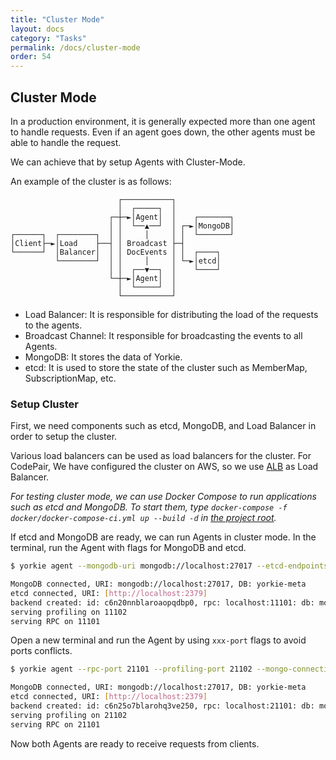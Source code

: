 ```yaml
---
title: "Cluster Mode"
layout: docs
category: "Tasks"
permalink: /docs/cluster-mode
order: 54
---
```


## Cluster Mode

In a production environment, it is generally expected more than one agent to handle requests. Even if an agent goes down, the other agents must be able to handle the request.

We can achieve that by setup Agents with Cluster-Mode.

An example of the cluster is as follows:

```
                        ┌───────────┐
                        │  ┌─────┐  │
                      ┌─┼─►│Agent│  │    ┌───────┐
                      │ │  └──▲──┘  │ ┌─►│MongoDB│
┌──────┐  ┌────────┐  │ │     │     │ │  └───────┘
│Client├─►│Load    ├──┤ │ Broadcast ├─┤
└──────┘  │Balancer│  │ │ DocEvents │ │  ┌────┐
          └────────┘  │ │     │     │ └─►│etcd│
                      │ │  ┌──▼──┐  │    └────┘
                      └─┼─►│Agent│  │
                        │  └─────┘  │
                        └───────────┘
```

- Load Balancer: It is responsible for distributing the load of the requests to the agents.
- Broadcast Channel: It responsible for broadcasting the events to all Agents.
- MongoDB: It stores the data of Yorkie.
- etcd: It is used to store the state of the cluster such as MemberMap, SubscriptionMap, etc.

### Setup Cluster

First, we need components such as etcd, MongoDB, and Load Balancer in order to setup the cluster.

Various load balancers can be used as load balancers for the cluster. For CodePair, We have configured the cluster on AWS, so we use [ALB](https://docs.aws.amazon.com/elasticloadbalancing/latest/application/introduction.html) as Load Balancer.

*For testing cluster mode, we can use Docker Compose to run applications such as etcd and MongoDB. To start them, type `docker-compose -f docker/docker-compose-ci.yml up --build -d` in [the project root](https://github.com/yorkie-team/yorkie).*

If etcd and MongoDB are ready, we can run Agents in cluster mode. In the terminal, run the Agent with flags for MongoDB and etcd.

```bash
$ yorkie agent --mongodb-uri mongodb://localhost:27017 --etcd-endpoints http://localhost:2379

MongoDB connected, URI: mongodb://localhost:27017, DB: yorkie-meta
etcd connected, URI: [http://localhost:2379]
backend created: id: c6n20nnblaroaopqdbp0, rpc: localhost:11101: db: mongodb://localhost:27017
serving profiling on 11102
serving RPC on 11101
```

Open a new terminal and run the Agent by using `xxx-port` flags to avoid ports conflicts.

```bash
$ yorkie agent --rpc-port 21101 --profiling-port 21102 --mongo-connection-uri mongodb://localhost:27017 --etcd-endpoints http://localhost:2379

MongoDB connected, URI: mongodb://localhost:27017, DB: yorkie-meta
etcd connected, URI: [http://localhost:2379]
backend created: id: c6n25o7blarohq3ve250, rpc: localhost:21101: db: mongodb://localhost:27017
serving profiling on 21102
serving RPC on 21101
```

Now both Agents are ready to receive requests from clients.
